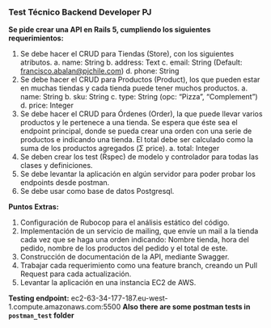 ### Test Técnico Backend Developer PJ

**Se pide crear una API en Rails 5, cumpliendo los siguientes requerimientos:**
1. Se debe hacer el CRUD para Tiendas (Store), con los siguientes atributos.
a. name: String
b. address: Text
c. email: String (Default: francisco.abalan@pjchile.com)
d. phone: String
2. Se debe hacer el CRUD para Productos (Product), los que pueden estar en muchas
tiendas y cada tienda puede tener muchos productos.
a. name: String
b. sku: String
c. type: String (opc: “Pizza”, “Complement”)
d. price: Integer
3. Se debe hacer el CRUD para Órdenes (Order), la que puede llevar varios productos
y le pertenece a una tienda. Se espera que éste sea el endpoint principal, donde se
pueda crear una orden con una serie de productos e indicando una tienda. El total
debe ser calculado como la suma de los productos agregados (Σ price).
a. total: Integer
4. Se deben crear los test (Rspec) de modelo y controlador para todas las clases y
definiciones.
5. Se debe levantar la aplicación en algún servidor para poder probar los endpoints
desde postman.
6. Se debe usar como base de datos Postgresql.

**Puntos Extras:**
1. Configuración de Rubocop para el análisis estático del código.
2. Implementación de un servicio de mailing, que envíe un mail a la tienda cada vez que se
haga una orden indicando: Nombre tienda, hora del pedido, nombre de los productos del
pedido y el total de este.
3. Construcción de documentación de la API, mediante Swagger.
4. Trabajar cada requerimiento como una feature branch, creando un Pull Request para
cada actualización.
5. Levantar la aplicación en una instancia EC2 de AWS.

**Testing endpoint:** ec2-63-34-177-187.eu-west-1.compute.amazonaws.com:5500
**Also there are some postman tests in `postman_test` folder**